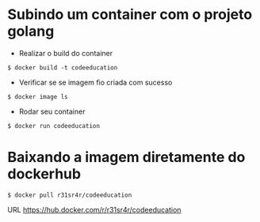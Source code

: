 # Subindo um container com o projeto golang

- Realizar o build do container

```$ docker build -t codeeducation```

- Verificar se se imagem fio criada com sucesso

```$ docker image ls```

- Rodar seu container

```$ docker run codeeducation```

# Baixando a imagem diretamente do dockerhub

```$ docker pull r31sr4r/codeeducation```

URL https://hub.docker.com/r/r31sr4r/codeeducation
